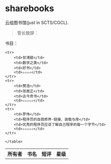 # sharebooks

云组图书馆(just in SCTS/CGCL).

> 管长致辞：


书目：
<table class="sub-table">
    <tr>
        <th>所有者</th>
        <th>书名</th>
        <th>短评</th>
        <th>星级</th>
    </tr>

    <tr>
        <td>甘清甜</td>
        <td>数学之美</td>
        <td>好书</td>
        <td>✫✫✫✫</td>
    </tr>
    <tr>
        <td>樊浩</td>
        <td>张居正</td>
        <td>古今奇书</td>
        <td>✫✫✫✫✫</td>    
    </tr>
    <tr>
        <td>罗伟</td>
        <td>程序员的自我修养-链接、装载与库</td>
        <td>优秀的程序员应该了解自己程序的每一个字节</td>
        <td>✫✫✫✫✫</td>
    </tr>
        
    </table>
